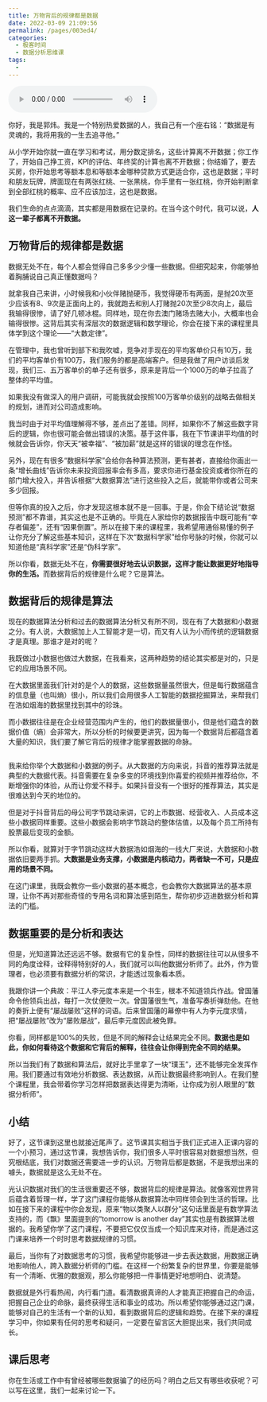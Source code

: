 ```yaml
---
title: 万物背后的规律都是数据
date: 2022-03-09 21:09:56
permalink: /pages/003ed4/
categories:
  - 极客时间
  - 数据分析思维课
tags:
  - 
---
```

<audio title="导读.万物背后的规律都是数据" src="https://static001.geekbang.org/resource/audio/b1/34/b1ec0a87fefd5f830b92715yybcb2334.mp3" controls="controls"></audio> 
<p>你好，我是郭炜。我是一个特别热爱数据的人，我自己有一个座右铭：“数据是有灵魂的，我将用我的一生去追寻他。”</p><p>从小学开始你就一直在学习和考试，用分数定排名，这些计算离不开数据；你工作了，开始自己挣工资，KPI的评估、年终奖的计算也离不开数据；你结婚了，要去买房，你开始思考等额本息和等额本金哪种贷款方式更适合你，这也是数据；平时和朋友玩牌，牌面现在有两张红桃、一张黑桃，你手里有一张红桃，你开始判断拿到全部红桃的概率、应不应该加注，这也是数据。</p><p>我们生命的点点滴滴，其实都是用数据在记录的。在当今这个时代，我可以说，<strong>人这一辈子都离不开数据。</strong></p><h2>万物背后的规律都是数据</h2><p>数据无处不在，每个人都会觉得自己多多少少懂一些数据。但细究起来，你能够拍着胸脯说自己真正懂数据吗？</p><p>就拿我自己来讲，小时候我和小伙伴赌抛硬币，我觉得硬币有两面，是抛20次至少应该有8、9次是正面向上的，我就跑去和别人打赌抛20次至少8次向上，最后我输得很惨，请了好几顿冰棍。同样地，现在你去澳门赌场去赌大小，大概率也会输得很惨。这背后其实有深层次的数据逻辑和数学理论，你会在接下来的课程里具体学到这个理论——“大数定律”。</p><p>在管理中，我也曾听到部下和我吹嘘，竞争对手现在的平均客单价只有10万，我们的平均客单价有100万，我们服务的都是高端客户。但是我做了用户访谈后发现，我们三、五万客单价的单子还有很多，原来是背后一个1000万的单子拉高了整体的平均值。</p><!-- [[[read_end]]] --><p>如果我没有做深入的用户调研，可能我就会按照100万客单价级别的战略去做相关的规划，进而对公司造成影响。</p><p>我当时由于对平均值理解得不够，差点出了差错。同样，如果你不了解这些数字背后的逻辑，你也很可能会做出错误的决策。基于这件事，我在下节课讲平均值的时候就会告诉你，你天天“被幸福”、“被加薪”就是这样的错误的理念在作怪。</p><p>另外，现在有很多“数据科学家”会给你各种算法预测，更有甚者，直接给你画出一条“增长曲线”告诉你未来投资回报率会有多高，要求你进行基金投资或者你所在的部门增大投入，并告诉根据“大数据算法”进行这些投入之后，就能带你或者公司来多少回报。</p><p>但等你真的投入之后，你才发现这根本就不是一回事。于是，你会下结论说“数据预测”都不靠谱，其实这也是不正确的。毕竟在人家给你的数据报告中既可能有“幸存者偏差”，还有“因果倒置”。所以在接下来的课程里，我希望用通俗易懂的例子让你充分了解这些基本知识，这样在下次“数据科学家”给你号脉的时候，你就可以知道他是“真科学家”还是“伪科学家”。</p><p>所以你看，数据无处不在，<strong>你需要很好地去认识数据，这样才能让数据更好地指导你的生活。</strong>而数据背后的规律是什么呢？它是算法。</p><h2>数据背后的规律是算法</h2><p>现在的数据算法分析和过去的数据算法分析又有所不同，现在有了大数据和小数据之分。有人说，大数据加上人工智能才是一切，而又有人认为小而传统的逻辑数据才是真理。那谁才是对的呢？</p><p>我既做过小数据也做过大数据，在我看来，这两种趋势的结论其实都是对的，只是它的应用场景不同。</p><p>在大数据里面我们针对的是个人的数据，这些数据量虽然很大，但是每行数据蕴含的信息量（也叫熵）很小，所以我们会用很多人工智能的数据挖掘算法，来帮我们在浩如烟海的数据里找到其中的珍珠。</p><p>而小数据往往是在企业经营范围内产生的，他们的数据量很小，但是他们蕴含的数据价值（熵）会非常大，所以分析的时候要更讲究，因为每一个数据背后都蕴含着大量的知识，我们要了解它背后的规律才能掌握数据的命脉。</p><p><img src="https://static001.geekbang.org/resource/image/e7/76/e74b89308cf09e2c4cd74648236afa76.jpg?wh=1748x1313" alt=""></p><p>我来给你举个大数据和小数据的例子。从大数据的方向来说，抖音的推荐算法就是典型的大数据代表。抖音需要在复杂多变的环境找到你喜爱的视频并推荐给你，不断增强你的体验，从而让你爱不释手。如果抖音没有一个很好的推荐算法，其实是很难达到今天的地位的。</p><p>但是对于抖音背后的母公司字节跳动来讲，它的上市数据、经营收入、人员成本这些小数据同样重要。这些小数据会影响字节跳动的整体估值，以及每个员工所持有股票最后变现的金额。</p><p>所以你看，就算对于字节跳动这样大数据浩如烟海的一线大厂来说，大数据和小数据依旧要两手抓。<strong>大数据是业务支撑，小数据是内核动力，两者缺一不可，只是应用的场景不同。</strong></p><p>在这门课里，我既会教你一些小数据的基本概念，也会教你大数据算法的基本原理，让你不再对那些奇怪的专用名词和算法感到陌生，帮你初步迈进数据分析和算法的门槛。</p><h2>数据重要的是分析和表达</h2><p>但是，光知道算法还远远不够。数据有它的复杂性，同样的数据往往可以从很多不同的角度诠释，诠释得特别好的人，我们就可以叫他数据分析师了。此外，作为管理者，也必须要有数据分析的常识，才能透过现象看本质。</p><p>我跟你讲一个典故：平江人李元度本来是一个书生，根本不知道领兵作战。曾国藩命令他领兵出战，每打一次仗便败一次。曾国藩很生气，准备写奏折弹劾他。在他的奏折上便有“屡战屡败”这样的词语。后来曾国藩的幕僚中有人为李元度求情，把“屡战屡败”改为“屡败屡战”，最后李元度因此被免罪。</p><p>你看，同样都是100%的失败，但是不同的解释会让结果完全不同。<strong>数据也是如此，你如何看待这个数据和它背后的解释，往往会让你得到完全不同的结果。</strong></p><p>所以当我们有了数据和算法后，就好比手里拿了一块“璞玉”，还不能够完全发挥作用。我们要通过有效地分析数据、表达数据，从而让数据最终影响到人。在我们整个课程里，我会带着你学习怎样把数据表达得更为清晰，让你成为别人眼里的“数据分析师”。</p><h2>小结</h2><p>好了，这节课到这里也就接近尾声了。这节课其实相当于我们正式进入正课内容的一个小预习，通过这节课，我想告诉你，我们很多人平时很容易对数据想当然，但究根结底，我们对数据还需要进一步的认识。万物背后都是数据，不是我想出来的噱头，数据就是这么无处不在。</p><p>光认识数据对我们的生活很重要还不够，数据背后的规律是算法。就像客观世界背后蕴含着哲理一样，学了这门课程你能够从数据算法中同样领会到生活的哲理。比如在接下来的课程中你会发现，原来“物以类聚人以群分”这句话里面是有数学算法支持的，而《飘》里面提到的“tomorrow is another day”其实也是有数据算法根据的。我希望你学了这门课程，不要把它仅仅当成一个知识库来对待，而是通过这门课来培养一个时时思考数据规律的习惯。</p><p>最后，当你有了对数据思考的习惯，我希望你能够进一步去表达数据，用数据正确地影响他人，跨入数据分析师的门槛。在这样一个纷繁复杂的世界里，你要是能够有一个清晰、优雅的数据观，那么你能够把一件事情更好地想明白、说清楚。</p><p>数据就是外行看热闹，内行看门道。看清数据真谛的人才能真正把握自己的命运，把握自己企业的命脉，最终获得生活和事业的成功。所以希望你能够通过这门课，能够对自己的生活有一个新的认知，看到数据背后的逻辑和趋势。在接下来的课程学习中，你如果有任何的思考和疑问，一定要在留言区大胆提出来，我们共同成长。</p><h2>课后思考</h2><p>你在生活或工作中有曾经被哪些数据骗了的经历吗？明白之后又有哪些收获呢？可以写在这里，我们一起来讨论一下。</p>